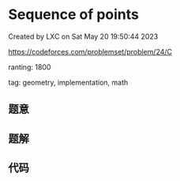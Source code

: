 # Sequence of points

Created by LXC on Sat May 20 19:50:44 2023

https://codeforces.com/problemset/problem/24/C

ranting: 1800

tag: geometry, implementation, math

## 题意



## 题解



## 代码

``` cpp

```
